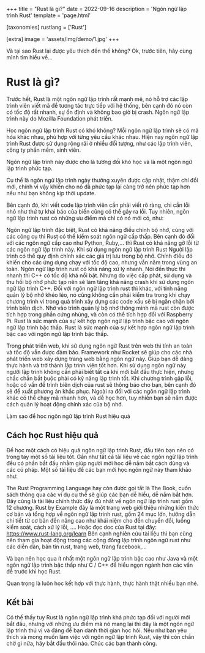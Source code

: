 +++
title = "Rust là gì?"
date = 2022-09-16
description = 'Ngôn ngữ lập trình Rust'
template = 'page.html'

[taxonomies]
rustlang = ['Rust']

[extra]
image = 'assets/img/demo/1.jpg'
+++

Và tại sao Rust lại được yêu thích đến thế không? Ok, trước tiên, hãy cùng mình tìm hiểu về…

# Rust là gì?

Trước hết, Rust là một ngôn ngữ lập trình rất mạnh mẽ, nó hỗ trợ các lập trình viên viết mã để tương tác trực tiếp với hệ thống, bên cạnh đó nó còn có tốc độ rất nhanh, sự ổn định và không bao giờ bị crash. Ngôn ngữ lập trình này do Mozilla Foundation phát triển.

Học ngôn ngữ lập trình Rust có khó không?
Mỗi ngôn ngữ lập trình sẽ có mã hóa khác nhau, phù hợp với từng yêu cầu khác nhau. Hiện nay ngôn ngữ lập trình Rust được sử dụng rộng rãi ở nhiều đối tượng, như các lập trình viên, công ty phần mềm, sinh viên.

Ngôn ngữ lập trình này được cho là tương đối khó học và là một ngôn ngữ lập trình phức tạp.

Cụ thể là ngôn ngữ lập trình ngày thường xuyên được cập nhật, thậm chí đổi mới, chính vì vậy khiến cho nó đã phức tạp lại càng trở nên phức tạp hơn nếu như bạn không kịp thời update.

Bên cạnh đó, khi viết code lập trình viên cần phải viết rõ ràng, chỉ cần lỗi nhỏ như thứ tự khai báo của biến cũng có thể gây ra lỗi. Tuy nhiên, ngôn ngữ lập trình rust có những ưu điểm mà chỉ có nó mới có, như:

Ngôn ngữ lập trình đặc biệt, Rust có khả năng điều chỉnh bộ nhớ, cùng với các công cụ thì Rust có thể kiểm soát ngôn ngữ cấp thấp. Bên cạnh đó đối với các ngôn ngữ cấp cao như Python, Ruby,… thì Rust có khả năng gỡ lỗi từ các ngôn ngữ lập trình này. Khi sử dụng ngôn ngữ lập trình Rust Người lập trình có thể quy định chính xác các giá trị lưu trong bộ nhớ. Chính điều đó khiến cho các ứng dụng chạy với tốc độ cao, nhưng vẫn nằm trong vùng an toàn.
Ngôn ngữ lập trình rust có khả năng xử lý nhanh. Nói đến thực thi nhanh thì C++ có tốc độ khá nổi bật. Nhưng do việc cấp phát, sử dụng và thu hồi bộ nhớ phức tạp nên sẽ làm tăng khả năng crash khi sử dụng ngôn ngữ lập trình C++. Đối với ngôn ngữ lập trình rust thì khác, với tính năng quản lý bộ nhớ khéo léo, nó cũng không cần phải kiểm tra trong khi chạy chương trình vì trong quá trình xây dựng các code xấu sẽ bị ngăn chặn bởi trình biên dịch. Nhờ vào trình quản lý bộ nhớ thông minh mà rust còn được tích hợp trong phần cứng nhúng, và còn có thể tích hợp đối với Raspberry Pi.
Rust là sức mạnh của sự kết hợp ngôn ngữ lập trình bậc cao với ngôn ngữ lập trình bậc thấp.
Rust là sức mạnh của sự kết hợp ngôn ngữ lập trình bậc cao với ngôn ngữ lập trình bậc thấp.

Trong phát triển web, khi sử dụng ngôn ngữ Rust trên web thì tính an toàn và tốc độ vẫn được đảm bảo. Framework như Rocket sẽ giúp cho các nhà phát triển web xây dựng trang web bằng ngôn ngữ này.
Giúp bạn dễ dàng thực hành và trở thành lập trình viên tốt hơn. Khi sử dụng ngôn ngữ này người lập trình không cần phải biết tất cả khi mới bắt đầu thực hiện, nhưng chắc chắn bắt buộc phải có kỹ năng lập trình tốt. Khi chương trình gặp lỗi, hoặc có vấn đề trình biên dịch của rust sẽ thông báo cho bạn, bên cạnh đó sẽ đề xuất phương án khắc phục. Ngoài ra đối với các ngôn ngữ lập trình khác có thể chạy mã nhanh hơn, và dễ học hơn, tuy nhiên bạn sẽ nắm được cách quản lý hoạt động chính xác của bộ nhớ.

Làm sao để học ngôn ngữ lập trình Rust hiệu quả

## Cách học Rust hiệu quả

Để học một cách có hiệu quả ngôn ngữ lập trình Rust, đầu tiên bạn nên có trong tay một số tài liệu tốt. Gần như tất cả tài liệu về các ngôn ngữ lập trình đều có phần bắt đầu nhằm giúp người mới học dễ nắm bắt cách dùng và các cú pháp. Một số tài liệu để các bạn mới học ngôn ngữ này tham khảo như:

The Rust Programming Language hay còn được gọi tắt là The Book, cuốn sách thông qua các ví dụ cụ thể sẽ giúp các bạn dễ hiểu, dễ nắm bắt hơn. Đây cũng là tài liệu chính thức đầy đủ nhất về ngôn ngữ lập trình rust gồm 12 chương.
Rust by Example đây là một trang web giới thiệu những kiến thức cơ bản và tổng hợp về ngôn ngữ lập trình rust, gồm 24 mục lớn, hướng dẫn chi tiết từ cơ bản đến nâng cao như khái niệm cho đến chuyển đổi, luồng kiểm soát, cách xử lý lỗi, ….
Hoặc đọc doc của Rust tại đây: https://www.rust-lang.org/learn
Bên cạnh nghiên cứu tài liệu thì bạn cũng nên tham gia hoạt động trong các cộng đồng lập trình ngôn ngữ rust như các diễn đàn, bản tin rust, trang web, trang facebook,…

Và bạn nên học qua ít nhất một ngôn ngữ lập trình bậc cao như Java và một ngôn ngữ lập trình bậc thấp như C / C++ để hiểu ngọn ngành hơn các vấn đề trước khi học Rust.

Quan trọng là luôn học kết hợp với thực hành, thực hành thật nhiều bạn nhé.

## Kết bài

Có thể thấy tuy Rust là ngôn ngữ lập trình khá phức tạp đối với người mới bắt đầu, nhưng với những ưu điểm mà nó mang lại thì đây là một ngôn ngữ lập trình thú vị và đáng để bạn dành thời gian học hỏi. Nếu như bạn yêu thích và mong muốn làm việc với ngôn ngữ lập trình Rust, vậy thì còn chần chờ gì nữa, hãy bắt đầu thôi nào. Chúc các bạn thành công.

